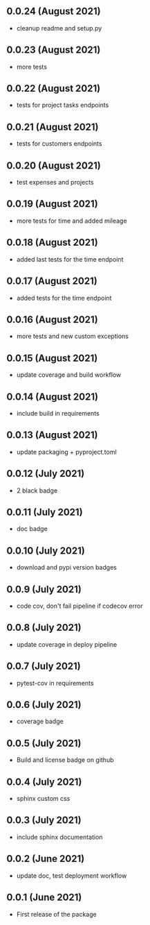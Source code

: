 ## 0.0.24 (August 2021)
- cleanup readme and setup.py

## 0.0.23 (August 2021)
- more tests

## 0.0.22 (August 2021)
- tests for project tasks endpoints

## 0.0.21 (August 2021)
- tests for customers endpoints

## 0.0.20 (August 2021)
- test expenses and projects

## 0.0.19 (August 2021)
- more tests for time and added mileage

## 0.0.18 (August 2021)
- added last tests for the time endpoint

## 0.0.17 (August 2021)
- added tests for the time endpoint

## 0.0.16 (August 2021)
- more tests and new custom exceptions

## 0.0.15 (August 2021)
- update coverage and build workflow

## 0.0.14 (August 2021)
- include build in requirements

## 0.0.13 (August 2021)
- update packaging + pyproject.toml

## 0.0.12 (July 2021)
- 2 black badge

## 0.0.11 (July 2021)
- doc badge

## 0.0.10 (July 2021)
- download and pypi version badges

## 0.0.9 (July 2021)
- code cov, don't fail pipeline if codecov error

## 0.0.8 (July 2021)
- update coverage in deploy pipeline

## 0.0.7 (July 2021)
- pytest-cov in requirements

## 0.0.6 (July 2021)
- coverage badge

## 0.0.5 (July 2021)
- Build and license badge on github

## 0.0.4 (July 2021)
- sphinx custom css

## 0.0.3 (July 2021)
- include sphinx documentation

## 0.0.2 (June 2021)
- update doc, test deployment workflow

## 0.0.1 (June 2021)
- First release of the package